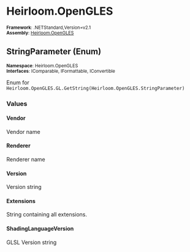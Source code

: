 # Heirloom.OpenGLES

<small>**Framework**: .NETStandard,Version=v2.1</small>  
<small>**Assembly**: [Heirloom.OpenGLES](../Heirloom.OpenGLES/Heirloom.OpenGLES.md)</small>  

## StringParameter (Enum)
<small>**Namespace**: Heirloom.OpenGLES</sub></small>  
<small>**Interfaces**: IComparable, IFormattable, IConvertible</small>  

Enum for `Heirloom.OpenGLES.GL.GetString(Heirloom.OpenGLES.StringParameter)`

### Values

#### Vendor
<member name="F:Heirloom.OpenGLES.StringParameter.Vendor">
  <summary>
            Vendor name
            </summary>
</member>

#### Renderer
<member name="F:Heirloom.OpenGLES.StringParameter.Renderer">
  <summary>
            Renderer name
            </summary>
</member>

#### Version
<member name="F:Heirloom.OpenGLES.StringParameter.Version">
  <summary>
            Version string
            </summary>
</member>

#### Extensions
<member name="F:Heirloom.OpenGLES.StringParameter.Extensions">
  <summary>
            String containing all extensions.
            </summary>
</member>

#### ShadingLanguageVersion
<member name="F:Heirloom.OpenGLES.StringParameter.ShadingLanguageVersion">
  <summary>
            GLSL Version string
            </summary>
</member>

